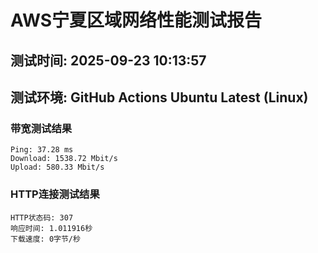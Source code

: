 # AWS宁夏区域网络性能测试报告
## 测试时间: 2025-09-23 10:13:57
## 测试环境: GitHub Actions Ubuntu Latest (Linux)

### 带宽测试结果
```
Ping: 37.28 ms
Download: 1538.72 Mbit/s
Upload: 580.33 Mbit/s
```

### HTTP连接测试结果
```
HTTP状态码: 307
响应时间: 1.011916秒
下载速度: 0字节/秒
```

